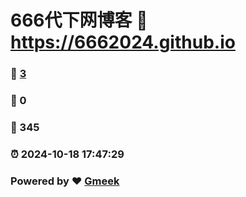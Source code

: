 # 666代下网博客 :link: https://6662024.github.io 
### :page_facing_up: [3](https://6662024.github.io/tag.html) 
### :speech_balloon: 0 
### :hibiscus: 345 
### :alarm_clock: 2024-10-18 17:47:29 
### Powered by :heart: [Gmeek](https://github.com/Meekdai/Gmeek)
